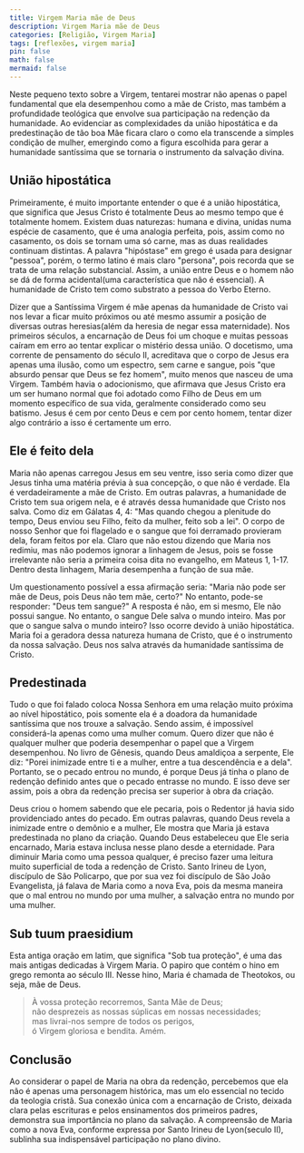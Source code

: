 ```yaml
---
title: Virgem Maria mãe de Deus
description: Virgem Maria mãe de Deus
categories: [Religião, Virgem Maria]
tags: [reflexões, virgem maria]
pin: false
math: false
mermaid: false
---
```


Neste pequeno texto sobre a Virgem, tentarei mostrar não apenas o papel fundamental que ela desempenhou como a mãe de Cristo, mas também a profundidade teológica que envolve sua participação na redenção da humanidade. Ao evidenciar as complexidades da união hipostática e da predestinação de tão boa Mãe ficara claro o como ela transcende a simples condição de mulher, emergindo como a figura escolhida para gerar a humanidade santíssima que se tornaria o instrumento da salvação divina.

## União hipostática

Primeiramente, é muito importante entender o que é a união hipostática, que significa que Jesus Cristo é totalmente Deus ao mesmo tempo que é totalmente homem. Existem duas naturezas: humana e divina, unidas numa espécie de casamento, que é uma analogia perfeita, pois, assim como no casamento, os dois se tornam uma só carne, mas as duas realidades continuam distintas. A palavra "hipóstase" em grego é usada para designar "pessoa", porém, o termo latino é mais claro "persona", pois recorda que se trata de uma relação substancial. Assim, a união entre Deus e o homem não se dá de forma acidental(uma característica que não é essencial). A humanidade de Cristo tem como substrato a pessoa do Verbo Eterno.

Dizer que a Santíssima Virgem é mãe apenas da humanidade de Cristo vai nos levar a ficar muito próximos ou até mesmo assumir a posição de diversas outras heresias(além da heresia de negar essa maternidade). Nos primeiros séculos, a encarnação de Deus foi um choque e muitas pessoas caíram em erro ao tentar explicar o mistério dessa união. O docetismo, uma corrente de pensamento do século II, acreditava que o corpo de Jesus era apenas uma ilusão, como um espectro, sem carne e sangue, pois "que absurdo pensar que Deus se fez homem", muito menos que nasceu de uma Virgem. Também havia o adocionismo, que afirmava que Jesus Cristo era um ser humano normal que foi adotado como Filho de Deus em um momento específico de sua vida, geralmente considerado como seu batismo. Jesus é cem por cento Deus e cem por cento homem, tentar dizer algo contrário a isso é certamente um erro.

## Ele é feito dela

Maria não apenas carregou Jesus em seu ventre, isso seria como dizer que Jesus tinha uma matéria prévia à sua concepção, o que não é verdade. Ela é verdadeiramente a mãe de Cristo. Em outras palavras, a humanidade de Cristo tem sua origem nela, e é através dessa humanidade que Cristo nos salva. Como diz em Gálatas 4, 4: "Mas quando chegou a plenitude do tempo, Deus enviou seu Filho, feito da mulher, feito sob a lei". O corpo de nosso Senhor que foi flagelado e o sangue que foi derramado provieram dela, foram feitos por ela. Claro que não estou dizendo que Maria nos redimiu, mas não podemos ignorar a linhagem de Jesus, pois se fosse irrelevante não seria a primeira coisa dita no evangelho, em Mateus 1, 1-17. Dentro desta linhagem, Maria desempenha a função de sua mãe.

Um questionamento possível a essa afirmação seria: "Maria não pode ser mãe de Deus, pois Deus não tem mãe, certo?" No entanto, pode-se responder: "Deus tem sangue?" A resposta é não, em si mesmo, Ele não possui sangue. No entanto, o sangue Dele salva o mundo inteiro. Mas por que o sangue salva o mundo inteiro? Isso ocorre devido à união hipostática. Maria foi a geradora dessa natureza humana de Cristo, que é o instrumento da nossa salvação. Deus nos salva através da humanidade santíssima de Cristo.

## Predestinada

Tudo o que foi falado coloca Nossa Senhora em uma relação muito próxima ao nível hipostático, pois somente ela é a doadora da humanidade santíssima que nos trouxe a salvação. Sendo assim, é impossível considerá-la apenas como uma mulher comum. Quero dizer que não é qualquer mulher que poderia desempenhar o papel que a Virgem desempenhou. No livro de Gênesis, quando Deus amaldiçoa a serpente, Ele diz: "Porei inimizade entre ti e a mulher, entre a tua descendência e a dela". Portanto, se o pecado entrou no mundo, é porque Deus já tinha o plano de redenção definido antes que o pecado entrasse no mundo. E isso deve ser assim, pois a obra da redenção precisa ser superior à obra da criação. 

Deus criou o homem sabendo que ele pecaria, pois o Redentor já havia sido providenciado antes do pecado. Em outras palavras, quando Deus revela a inimizade entre o demônio e a mulher, Ele mostra que Maria já estava predestinada no plano da criação. Quando Deus estabeleceu que Ele seria encarnado, Maria estava inclusa nesse plano desde a eternidade. Para diminuir Maria como uma pessoa qualquer, é preciso fazer uma leitura muito superficial de toda a redenção de Cristo. Santo Irineu de Lyon, discípulo de São Policarpo, que por sua vez foi discípulo de São João Evangelista, já falava de Maria como a nova Eva, pois da mesma maneira que o mal entrou no mundo por uma mulher, a salvação entra no mundo por uma mulher.

## Sub tuum praesidium

Esta antiga oração em latim, que significa "Sob tua proteção", é uma das mais antigas dedicadas à Virgem Maria. O papiro que contém o hino em grego remonta ao século III. Nesse hino, Maria é chamada de Theotokos, ou seja, mãe de Deus.

> À vossa proteção recorremos, Santa Mãe de Deus;<br>
> não desprezeis as nossas súplicas em nossas necessidades;<br>
> mas livrai-nos sempre de todos os perigos,<br>
> ó Virgem gloriosa e bendita. Amém.

## Conclusão

Ao considerar o papel de Maria na obra da redenção, percebemos que ela não é apenas uma personagem histórica, mas um elo essencial no tecido da teologia cristã. Sua conexão única com a encarnação de Cristo, deixada clara pelas escrituras e pelos ensinamentos dos primeiros padres, demonstra sua importância no plano da salvação. A compreensão de Maria como a nova Eva, conforme expressa por Santo Irineu de Lyon(seculo II), sublinha sua indispensável participação no plano divino.
